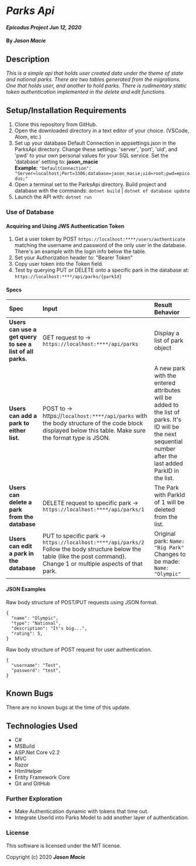 # _Parks Api_

#### _Epicodus Project Jun 12, 2020_

#### By _**Jason Macie**_

## Description

_This is a simple api that holds user created data under the theme of state and national parks. There are two tables generated from the migrations. One that holds user, and another to hold parks. There is rudimentary static token authentication implemented in the delete and edit functions._

## Setup/Installation Requirements

1. Clone this repository from GitHub.
2. Open the downloaded directory in a text editor of your choice.
  (VSCode, Atom, etc.)
3. Set up your database Default Connection in appsettings.json in the ParksApi directory. Change these settings: 'server', 'port', 'uid', and 'pwd' to your own personal values for your SQL service. Set the 'database' setting to: **jason_macie**<br>
**Example:** `"DefaultConnection": "Server=localhost;Port=3306;database=jason_macie;uid=root;pwd=epicodus;"`
4. Open a terminal set to the ParksApi directory. Build project and database with the commands: `dotnet build` | `dotnet ef database update`
5. Launch the API with: `dotnet run`

### Use of Database

#### Acquiring and Using JWS Authentication Token
1. Get a user token by POST `https://localhost:****/users/authenticate` matching the username and password of the only user in the database. There's an example with the login info below the table.
2. Set your Authorization header to: "Bearer Token"
3. Copy user token into the Token field.
4. Test by querying PUT or DELETE onto a specific park in the database at: `https://localhost:****/api/parks/{parkId}`

#### Specs

| Spec | Input | Result Behavior |
| :------------- | :------------- | :------------- |
| **Users can use a get query to see a list of all parks.** | GET request to -> `https://localhost:****/api/parks` | Display a list of park object |
| **Users can add a park to either list.** | POST to -> https://`localhost:****/api/parks` with the body structure of the code block displayed below this table. Make sure the format type is JSON. | A new park with the entered attributes will be added to the list of parks. It's ID will be the next sequential number after the last added ParkID in the list. |
| **Users can delete a park from the database** | DELETE request to specific park -> `https://localhost:****/api/parks/1` | The Park with ParkId of 1 will be deleted from the list. |
| **Users can edit a park in the database** | PUT to specific park -> `https://localhost:****/api/parks/2` Follow the body structure below the table (like the post command). Change 1 or multiple aspects of that park. | Original park: `Name: "Big Park"`<br> Changes to be made: `Name: "Olympic"`|

#### JSON Examples

Raw body structure of POST/PUT requests using JSON format.
```
{
  "name": "Olympic",
  "type": "National",
  "description": "It's big...",
  "rating": 5,
}
```
Raw body structure of POST request for user authentication.
```
{
  "username": "Test",
  "password": "test",
}
```

## Known Bugs

There are no known bugs at the time of this update.

## Technologies Used

* C#
* MSBuild
* ASP.Net Core v2.2
* MVC
* Razor
* HtmlHelper
* Entity Framework Core
* Git and GitHub

### Further Exploration

* Make Authentication dynamic with tokens that time out.
* Integrate UserId into Parks Model to add another layer of authentication. 

### License

This software is licensed under the MIT license.

Copyright (c) 2020 **_Jason Macie_**